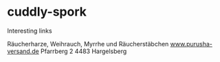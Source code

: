 # cuddly-spork
Interesting links


Räucherharze, Weihrauch, Myrrhe und Räucherstäbchen
www.purusha-versand.de
Pfarrberg 2
4483 Hargelsberg
